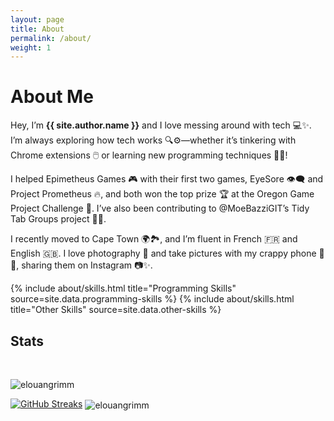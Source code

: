 ```yaml
---
layout: page
title: About
permalink: /about/
weight: 1
---
```


# **About Me**

Hey, I’m **{{ site.author.name }}** and I love messing around with tech 💻✨. I’m always exploring how tech works 🔍⚙️—whether it’s tinkering with Chrome extensions 🖱️ or learning new programming techniques 👨‍💻!

I helped Epimetheus Games 🎮 with their first two games, EyeSore 👁️‍🗨️ and Project Prometheus 🔥, and both won the top prize 🏆 at the Oregon Game Project Challenge 🥳. I’ve also been contributing to @MoeBazziGIT’s Tidy Tab Groups project 🧹📂.

I recently moved to Cape Town 🌍🏞️, and I’m fluent in French 🇫🇷 and English 🇬🇧. I love photography 📸 and take pictures with my crappy phone 📱😂, sharing them on Instagram 📷✨.

<div class="row">
{% include about/skills.html title="Programming Skills" source=site.data.programming-skills %}
{% include about/skills.html title="Other Skills" source=site.data.other-skills %}
</div>

<h2>Stats</h2>
<br>

<p align="left">

<img src="https://github-readme-stats.vercel.app/api?username=elouangrimm&show_icons=true&theme=github_dark&locale=en" alt="elouangrimm" />

<a href="https://github.com/elouangrimm"><img src="https://streak-stats.demolab.com?user=elouangrimm&hide_border=true&date_format=M%20j%5B%2C%20Y%5D&mode=weekly&background=17191A&ring=047CFC&stroke=323638&fire=047CFC&currStreakNum=59A6FC&sideNums=047CFC&currStreakLabel=047CFC&sideLabels=047CFC&excludeDaysLabel=047CFC&dates=7F8A90" alt="GitHub Streaks" /></a>
<img align="center" src="https://github-profile-trophy.vercel.app/?username=elouangrimm&theme=gitdimmed" alt="elouangrimm" />

</p>